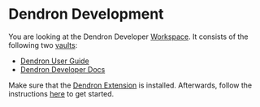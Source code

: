 
# Dendron Development 

You are looking at the Dendron Developer [Workspace](https://wiki.dendron.so/notes/c4cf5519-f7c2-4a23-b93b-1c9a02880f6b.html). It consists of the following two [vaults](https://wiki.dendron.so/notes/6682fca0-65ed-402c-8634-94cd51463cc4.html):

- [Dendron User Guide](./seeds/dendron.dendron-site/vault/root.md)
- [Dendron Developer Docs](./dendron-docs/vault/root.md)

Make sure that the [Dendron Extension](https://marketplace.visualstudio.com/items?itemName=dendron.dendron) is installed. Afterwards, follow the instructions [here](./dendron-docs/vault/dev.md) to get started.